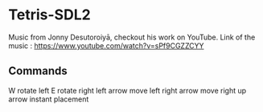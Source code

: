 # Tetris-SDL2
Music from Jonny Desutoroiyā, checkout his work on YouTube. Link of the music : https://www.youtube.com/watch?v=sPf9CGZZCYY

## Commands
W               rotate left
E               rotate right
left arrow      move left
right arrow     move right
up arrow        instant placement 

